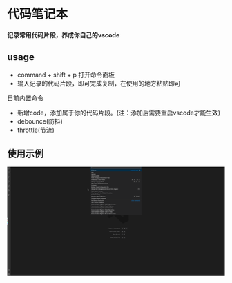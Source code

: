 #  代码笔记本

#### 记录常用代码片段，养成你自己的vscode

## usage

- command + shift + p 打开命令面板
- 输入记录的代码片段，即可完成复制，在使用的地方粘贴即可

目前内置命令

- 新增code，添加属于你的代码片段。(注：添加后需要重启vscode才能生效)
- debounce(防抖)
- throttle(节流)


## 使用示例 

![](https://raw.githubusercontent.com/FoxDaxian/FoxDaxian.github.io/master/assets/picgo/20210224200922.gif)

